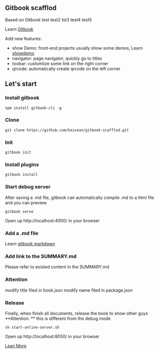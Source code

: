 ## Gitbook scafflod
Based on Gitbook test test2 tst3 test4 test5

Learn [Gitbook](http://toolchain.gitbook.com/pages.html)

Add new features:
* show Demo: front-end projects usually show some demos, Learn [showdemo](https://www.npmjs.com/package/gitbook-plugin-demoshow)
* navigator: page navigator, quickly go to titles
* toobar: customlize some link on the right corner
* qrcode: automatically create qrcode on the left corner


## Let's start

### Install gitbook

    npm install gitbook-cli -g

### Clone

    git clone https://github.com/kaivean/gitbook-scafflod.git

### Init

    gitbook init

### Install plugins

    gitbook install

### Start debug server
After saving a .md file, gitbook can automatically compile .md to a html file and you can preview

    gitbook serve

Open up http://localhost:4000/ in your browser

### Add a .md file
Learn [gitbook markdown](http://toolchain.gitbook.com/syntax/markdown.html)

### Add link to the SUMMARY.md
Please refer to existed content in the SUMMARY.md

### Attention
modify title filed in book.json
modify name filed in package.json

### Release
Finally, when finish all documents, release the book to show other guys
**Attention: ** this is different from the debug mode

    sh start-online-server.sh

Open up http://localhost:8050/ in your browser


[Lean More](./myproject/basic.md)
